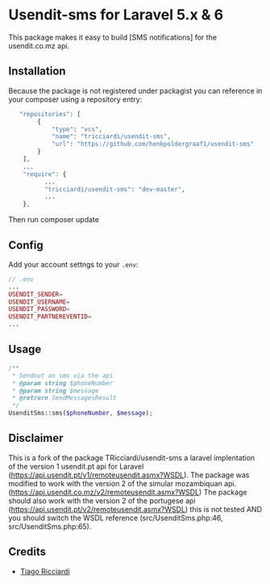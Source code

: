 # Usendit-sms for Laravel 5.x & 6

This package makes it easy to build [SMS notifications] for the usendit.co.mz api.


## Installation
Because the package is not registered under packagist you can reference in your composer using a repository entry:
```php
   "repositories": [
        {
            "type": "vcs",
            "name": "tricciardi/usendit-sms",
            "url": "https://github.com/henkpoldergraaf1/usendit-sms"
        }
    ],
    ...
    "require": {
          ... 
          "tricciardi/usendit-sms": "dev-master",
          ...  
    },   
```
Then run composer update

## Config
Add your account settngs to your `.env`:
```php
// .env
...
USENDIT_SENDER=
USENDIT_USERNAME=
USENDIT_PASSWORD=
USENDIT_PARTNEREVENTID=
...
```


## Usage
```php
/**
 * Sendout an sms via the api
 * @param string $phoneNumber
 * @param string $message
 * @retrurn SendMessagesResult
 */ 
UsenditSms::sms($phoneNumber, $message);

```
## Disclaimer
This is a fork of the package TRicciardi/usendit-sms a laravel implentation of the version 1 usendit.pt api for Laravel (https://api.usendit.pt/v1/remoteusendit.asmx?WSDL).
The package was modified to work with the version 2 of the simular mozambiquan api. (https://api.usendit.co.mz/v2/remoteusendit.asmx?WSDL) 
The package should also work with the version 2 of the portugese api (https://api.usendit.pt/v2/remoteusendit.asmx?WSDL) this is not tested AND you should switch the WSDL reference (src/UsenditSms.php:46, src/UsenditSms.php:65).

## Credits
- [Tiago Ricciardi](https://github.com/TRicciardi)

